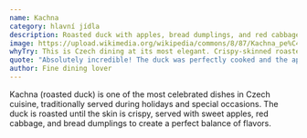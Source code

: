 ```yaml
---
name: Kachna
category: hlavní jídla
description: Roasted duck with apples, bread dumplings, and red cabbage - a festive Czech classic
image: https://upload.wikimedia.org/wikipedia/commons/8/87/Kachna_pe%C4%8Den%C3%A1_s_jablky%2C_knedl%C3%ADk_a_zel%C3%AD_-_detail_20.jpg
whyTry: This is Czech dining at its most elegant. Crispy-skinned roasted duck with tender meat, served with sweet apples and red cabbage. Often reserved for Christmas and special celebrations, it's the dish that shows Czech cuisine can be refined.
quote: "Absolutely incredible! The duck was perfectly cooked and the apple-cabbage combo was a revelation."
author: Fine dining lover
---
```


Kachna (roasted duck) is one of the most celebrated dishes in Czech cuisine, traditionally served during holidays and special occasions. The duck is roasted until the skin is crispy, served with sweet apples, red cabbage, and bread dumplings to create a perfect balance of flavors.